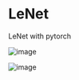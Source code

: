 # LeNet
LeNet with pytorch

![image](https://github.com/faithzxr/LeNet/assets/98079658/46d38148-7ba9-49bd-b731-71bbe2203821)

![image](https://github.com/faithzxr/LeNet/assets/98079658/127e8f11-ddfb-4eb9-ab54-17688e473257)
